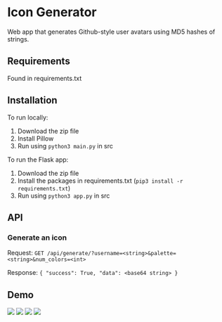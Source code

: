 # Icon Generator

Web app that generates Github-style user avatars using MD5 hashes of strings.

## Requirements
Found in requirements.txt

## Installation
To run locally:
1. Download the zip file
2. Install Pillow
3. Run using `python3 main.py` in src

To run the Flask app:
1. Download the zip file
2. Install the packages in requirements.txt (`pip3 install -r requirements.txt`)
3. Run using `python3 app.py` in src

## API
### Generate an icon
Request: `GET /api/generate/?username=<string>&palette=<string>&num_colors=<int>`

Response:
`
{
  "success": True,
  "data": <base64 string>
}
`

## Demo
![](https://imgur.com/VBc3qKE.png)
![](https://imgur.com/06TRhUO.png)
![](https://imgur.com/3Rn1rdo.png)
![](https://imgur.com/QZbW7Qx.png)
